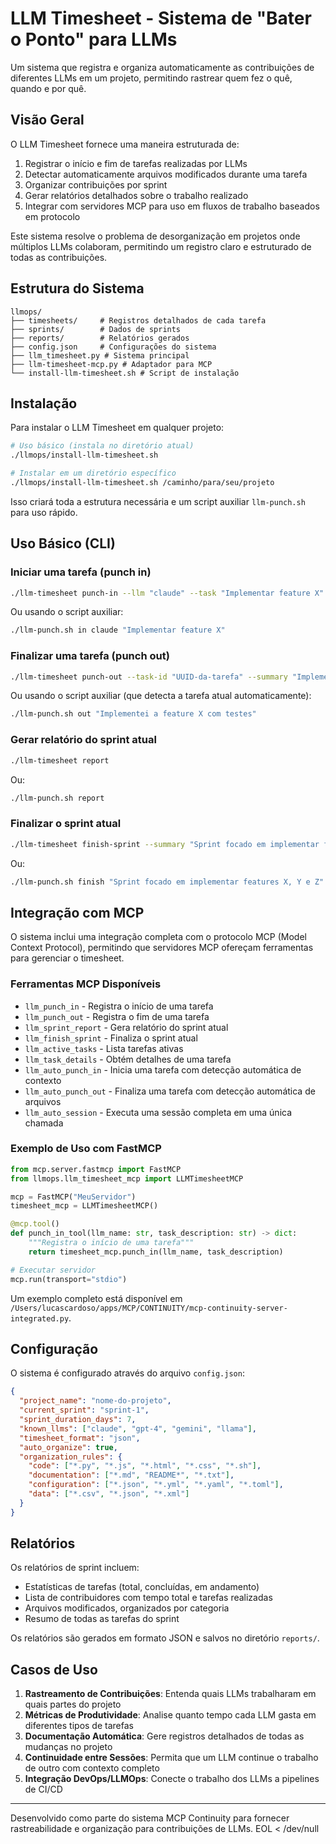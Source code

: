 # LLM Timesheet - Sistema de "Bater o Ponto" para LLMs

Um sistema que registra e organiza automaticamente as contribuições de diferentes LLMs em um projeto, permitindo rastrear quem fez o quê, quando e por quê.

## Visão Geral

O LLM Timesheet fornece uma maneira estruturada de:

1. Registrar o início e fim de tarefas realizadas por LLMs
2. Detectar automaticamente arquivos modificados durante uma tarefa
3. Organizar contribuições por sprint
4. Gerar relatórios detalhados sobre o trabalho realizado
5. Integrar com servidores MCP para uso em fluxos de trabalho baseados em protocolo

Este sistema resolve o problema de desorganização em projetos onde múltiplos LLMs colaboram, permitindo um registro claro e estruturado de todas as contribuições.

## Estrutura do Sistema

```
llmops/
├── timesheets/     # Registros detalhados de cada tarefa
├── sprints/        # Dados de sprints
├── reports/        # Relatórios gerados
├── config.json     # Configurações do sistema
├── llm_timesheet.py # Sistema principal
├── llm-timesheet-mcp.py # Adaptador para MCP
└── install-llm-timesheet.sh # Script de instalação
```

## Instalação

Para instalar o LLM Timesheet em qualquer projeto:

```bash
# Uso básico (instala no diretório atual)
./llmops/install-llm-timesheet.sh

# Instalar em um diretório específico
./llmops/install-llm-timesheet.sh /caminho/para/seu/projeto
```

Isso criará toda a estrutura necessária e um script auxiliar `llm-punch.sh` para uso rápido.

## Uso Básico (CLI)

### Iniciar uma tarefa (punch in)

```bash
./llm-timesheet punch-in --llm "claude" --task "Implementar feature X" --context "Contexto opcional"
```

Ou usando o script auxiliar:

```bash
./llm-punch.sh in claude "Implementar feature X"
```

### Finalizar uma tarefa (punch out)

```bash
./llm-timesheet punch-out --task-id "UUID-da-tarefa" --summary "Implementei a feature X com testes" --detect-files
```

Ou usando o script auxiliar (que detecta a tarefa atual automaticamente):

```bash
./llm-punch.sh out "Implementei a feature X com testes"
```

### Gerar relatório do sprint atual

```bash
./llm-timesheet report
```

Ou:

```bash
./llm-punch.sh report
```

### Finalizar o sprint atual

```bash
./llm-timesheet finish-sprint --summary "Sprint focado em implementar features X, Y e Z"
```

Ou:

```bash
./llm-punch.sh finish "Sprint focado em implementar features X, Y e Z"
```

## Integração com MCP

O sistema inclui uma integração completa com o protocolo MCP (Model Context Protocol), permitindo que servidores MCP ofereçam ferramentas para gerenciar o timesheet.

### Ferramentas MCP Disponíveis

- `llm_punch_in` - Registra o início de uma tarefa
- `llm_punch_out` - Registra o fim de uma tarefa
- `llm_sprint_report` - Gera relatório do sprint atual
- `llm_finish_sprint` - Finaliza o sprint atual
- `llm_active_tasks` - Lista tarefas ativas
- `llm_task_details` - Obtém detalhes de uma tarefa
- `llm_auto_punch_in` - Inicia uma tarefa com detecção automática de contexto
- `llm_auto_punch_out` - Finaliza uma tarefa com detecção automática de arquivos
- `llm_auto_session` - Executa uma sessão completa em uma única chamada

### Exemplo de Uso com FastMCP

```python
from mcp.server.fastmcp import FastMCP
from llmops.llm_timesheet_mcp import LLMTimesheetMCP

mcp = FastMCP("MeuServidor")
timesheet_mcp = LLMTimesheetMCP()

@mcp.tool()
def punch_in_tool(llm_name: str, task_description: str) -> dict:
    """Registra o início de uma tarefa"""
    return timesheet_mcp.punch_in(llm_name, task_description)

# Executar servidor
mcp.run(transport="stdio")
```

Um exemplo completo está disponível em `/Users/lucascardoso/apps/MCP/CONTINUITY/mcp-continuity-server-integrated.py`.

## Configuração

O sistema é configurado através do arquivo `config.json`:

```json
{
  "project_name": "nome-do-projeto",
  "current_sprint": "sprint-1",
  "sprint_duration_days": 7,
  "known_llms": ["claude", "gpt-4", "gemini", "llama"],
  "timesheet_format": "json",
  "auto_organize": true,
  "organization_rules": {
    "code": ["*.py", "*.js", "*.html", "*.css", "*.sh"],
    "documentation": ["*.md", "README*", "*.txt"],
    "configuration": ["*.json", "*.yml", "*.yaml", "*.toml"],
    "data": ["*.csv", "*.json", "*.xml"]
  }
}
```

## Relatórios

Os relatórios de sprint incluem:

- Estatísticas de tarefas (total, concluídas, em andamento)
- Lista de contribuidores com tempo total e tarefas realizadas
- Arquivos modificados, organizados por categoria
- Resumo de todas as tarefas do sprint

Os relatórios são gerados em formato JSON e salvos no diretório `reports/`.

## Casos de Uso

1. **Rastreamento de Contribuições**: Entenda quais LLMs trabalharam em quais partes do projeto
2. **Métricas de Produtividade**: Analise quanto tempo cada LLM gasta em diferentes tipos de tarefas
3. **Documentação Automática**: Gere registros detalhados de todas as mudanças no projeto
4. **Continuidade entre Sessões**: Permita que um LLM continue o trabalho de outro com contexto completo
5. **Integração DevOps/LLMOps**: Conecte o trabalho dos LLMs a pipelines de CI/CD

---

Desenvolvido como parte do sistema MCP Continuity para fornecer rastreabilidade e organização para contribuições de LLMs.
EOL < /dev/null